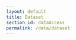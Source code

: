 ```yaml
---
layout: default
title: Dataset
section_id: dataAccess
permalink: /data/dataset
---
```


<div class="row" style="background: white; margin-top: 20px; margin-bottom: 60px">


  <!-- img src="/images/placeholder_for_js_lib.png" style="display: block; margin: auto;"/ -->
  <div id="dataset"></div>
</div>
  <script>
      'use strict';

const e = React.createElement;

class PublicTaxon extends React.Component {

    render() {
     
  
      return e(
        ColBrowser.Dataset,
        { catalogueKey: '{{ site.react.datasetKey }}' , pathToTree: '{{ site.react.pathToTree }}', auth: '{{ site.react.auth }}'}
      );
    }
  }

const domContainer = document.querySelector('#dataset');
ReactDOM.render(e(PublicTaxon), domContainer);
  </script>